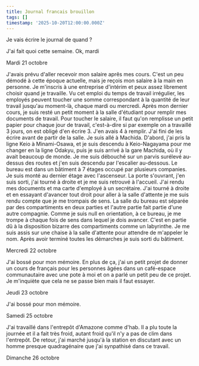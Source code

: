 ```yaml
---
title: Journal francais brouillon
tags: []
timestamp: '2025-10-20T12:00:00.000Z'
---
```

Je vais écrire le journal de quand ?

J'ai fait quoi cette semaine. Ok, mardi

Mardi 21 octobre

J'avais prévu d'aller recevoir mon salaire aprês mes cours. C'est un peu démodé à cette époque actuelle, mais je reçois mon salaire à la main en personne. Je m'inscris à une entreprise d'intérim et peux assez librement choisir quand je travaille. Vu cet emploi du temps de travail irrégulier, les employés peuvent toucher une somme correspondant à la quantité de leur travail jusqu'au moment-là,  chaque mardi ou mercredi. Après mon dernier cours, je suis resté un petit moment à la salle d'étudiant pour remplir mes documents de travail. Pour toucher le salaire, il faut qu'on remplisse un petit papier pour chaque jour de travail, c'est-à-dire si par exemple on a travaillé 3 jours, on est obligé d'en écrire 3. J'en avais 4 à remplir. J'ai fini de les écrire avant de partir de la salle. Je suis allé à Machida. D'abord, j'ai pris la ligne Keio à Minami-Osawa, et je suis descendu à Keio-Nagayama pour me changer en la ligne Odakyu, puis je suis arrivé à la gare Machida, où il y avait beaucoup de monde. Je me suis débouché  sur un parvis surélevé au-dessus des routes et j'en suis descendu par l'escalier au-dessous. Le bureau est dans un bâtiment à 7 étages occupé par plusieurs companies. Je suis monté au dernier étage avec l'ascenseur. La porte s'ouvrant, j'en suis sorti, j'ai tourné à droite et je me suis retrouvé à l'accueil. J'ai rendu mes documents et ma carte d'employé à un secrétaire. J'ai tourné à droite et en essayant d'avancer tout droit pour aller à la salle d'attente je me suis rendu compte que je me trompais de sens. La salle du bureau est séparée par des compartiments en deux parties et l'autre partie fait partie d'une autre compagnie. Comme je suis null en orientation, à ce bureau, je me trompe à chaque fois de sens dans lequel je dois avancer. C'est en partie dû à la disposition bizarre des compartiments comme un labyrinthe. Je me suis assis sur une chaise à la salle d'attente pour attendre de m'appeler le nom. Après avoir terminé toutes les démarches je suis sorti du bâtiment.

Mercredi 22 octobre

J'ai bossé pour mon mémoire. En plus de ça, j'ai un petit projet de donner un cours de français pour les personnes âgées dans un café-espace communautaire avec une pote à moi et on a parlé un petit peu de ce projet. Je m'inquiète que cela ne se passe bien mais il faut essayer.  

Jeudi 23 octobre

J'ai bossé pour mon mémoire.

Samedi 25 octobre

J'ai travaillé dans l'entrepôt d'Amazone comme d'hab. Il a plu toute la journée et il a fait très froid, autant froid qu'il n'y a pas de clim dans l'entrepôt. De retour, j'ai marché jusqu'à la station en discutant avec un homme presque quadragénaire que j'ai synpathisé dans ce travail.

Dimanche 26 octobre
